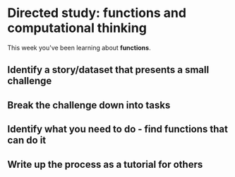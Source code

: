 # Directed study: functions and computational thinking

This week you've been learning about **functions**.

## Identify a story/dataset that presents a small challenge


## Break the challenge down into tasks


## Identify what you need to do - find functions that can do it


## Write up the process as a tutorial for others
